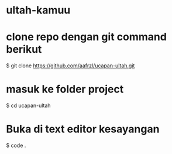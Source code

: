 # ultah-kamuu
# clone repo dengan git command berikut
$ git clone https://github.com/aafrzl/ucapan-ultah.git

# masuk ke folder project
$ cd ucapan-ultah

# Buka di text editor kesayangan
$ code .
